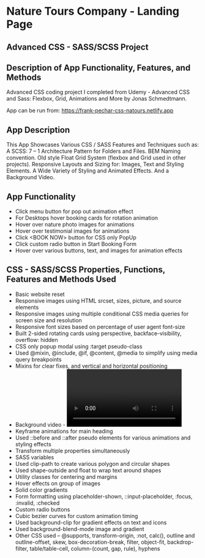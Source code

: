 # Nature Tours Company - Landing Page
## Advanced CSS - SASS/SCSS Project
## Description of App Functionality, Features, and Methods

Advanced CSS coding project I completed from Udemy - Advanced CSS and Sass: Flexbox, Grid, Animations and More by Jonas Schmedtmann. 

App can be run from: https://frank-pechar-css-natours.netlify.app

## App Description

This App Showcases Various CSS / SASS Features and Techniques such as: A SCSS: 7 – 1 Architecture Pattern for Folders and Files. BEM Naming convention. Old style Float Grid System (flexbox and Grid used in other projects). Responsive Layouts and Sizing for: Images, Text and Styling Elements. A Wide Variety of Styling and Animated Effects. And a Background Video.

## App Functionality

- Click menu button for pop out animation effect
- For Desktops hover booking cards for rotation animation
- Hover over nature photo images for animations
- Hover over testimonial images for animations
- Click &lt;BOOK NOW&gt; button for CSS only PopUp
- Click custom radio button in Start Booking Form
- Hover over various buttons, text, and images for animation effects

## CSS - SASS/SCSS Properties, Functions, Features and Methods Used

- Basic website reset
- Responsive images using HTML srcset, sizes, picture, and source elements
- Responsive images using multiple conditional CSS media queries for screen size and resolution
- Responsive font sizes based on percentage of user agent font-size
- Built 2-sided rotating cards using perspective, backface-visibility, overflow: hidden
- CSS only popup modal using :target pseudo-class
- Used @mixin, @include, @if, @content, @media to simplify using media query breakpoints
- Mixins for clear fixes, and vertical and horizontal positioning 
- Background video - <video> HTML element 
- Keyframe animations for main heading
- Used ::before and ::after pseudo elements for various animations and styling effects
- Transform multiple properties simultaneously
- SASS variables
- Used clip-path to create various polygon and circular shapes
- Used shape-outside and float to wrap text around shapes
- Utility classes for centering and margins 
- Hover effects on group of images
- Solid color gradients
- Form formatting using placeholder-shown, ::input-placeholder, :focus, :invalid, :checked
- Custom radio buttons
- Cubic bezier curves for custom animation timing
- Used background-clip for gradient effects on text and icons
- Used background-blend-mode image and gradient
- Other CSS used – @supports, transform-origin, :not, calc(), outline and outline-offset, skew, box-decoration-break, filter, object-fit, backdrop-filter, table/table-cell, column-(count, gap, rule), hyphens 
 
